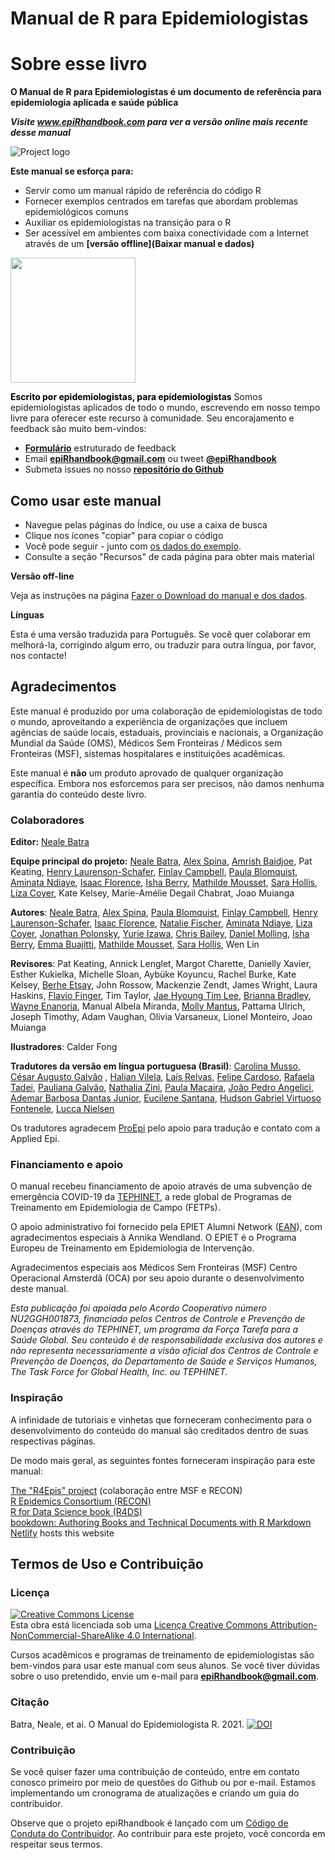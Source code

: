 # Manual de R para Epidemiologistas

# Sobre esse livro 
**O Manual de R para Epidemiologistas é um documento de referência para epidemiologia aplicada e saúde pública**

***Visite www.epiRhandbook.com para ver a versão online mais recente desse manual***

![Project logo](https://github.com/appliedepi/epiRhandbook_eng/blob/master/images/Epi%20R%20Handbook%20Banner%20Beige%201500x500.png)

**Este manual se esforça para:**  

* Servir como um manual rápido de referência do código R  
* Fornecer exemplos centrados em tarefas que abordam problemas epidemiológicos comuns  
* Auxiliar os epidemiologistas na transição para o R  
* Ser acessível em ambientes com baixa conectividade com a Internet através de um **[versão offline](Baixar manual e dados)**  

<img src="https://github.com/appliedepi/epiRhandbook_eng/blob/master/images/epiRhandbook_HexSticker_500x500.png" width="200" height="200">

<span style="color: black;">**Escrito por epidemiologistas, para epidemiologistas**</span>
Somos epidemiologistas aplicados de todo o mundo, escrevendo em nosso tempo livre para oferecer este recurso à comunidade. Seu encorajamento e feedback são muito bem-vindos:

* **[Formulário](https://forms.gle/A5SnRVws7tPD15Js9)** estruturado de feedback  
* Email **epiRhandbook@gmail.com** ou tweet **[\@epiRhandbook](https://twitter.com/epirhandbook)**  
* Submeta issues no nosso **[repositório do Github ](https://github.com/appliedepi/epiRhandbook_pt)**  


## Como usar este manual


* Navegue pelas páginas do Índice, ou use a caixa de busca
* Clique nos ícones "copiar" para copiar o código  
* Você pode seguir - junto com [os dados do exemplo](#data-used).  
* Consulte a seção "Recursos" de cada página para obter mais material  

**Versão off-line**

Veja as instruções na página [Fazer o Download do manual e dos dados](#data-used).  

**Línguas**  

Esta é uma versão traduzida para Português. Se você quer colaborar em melhorá-la, corrigindo algum erro, ou traduzir para outra língua, por favor, nos contacte!
  




<!-- ======================================================= -->
## Agradecimentos  

Este manual é produzido por uma colaboração de epidemiologistas de todo o mundo, aproveitando a experiência de organizações que incluem agências de saúde locais, estaduais, provinciais e nacionais, a Organização Mundial da Saúde (OMS), Médicos Sem Fronteiras / Médicos sem Fronteiras (MSF), sistemas hospitalares e instituições acadêmicas.

Este manual é **não** um produto aprovado de qualquer organização específica. Embora nos esforcemos para ser precisos, não damos nenhuma garantia do conteúdo deste livro.  


### Colaboradores

**Editor:** [Neale Batra](https://www.linkedin.com/in/neale-batra/) 

**Equipe principal do projeto:** [Neale Batra](https://www.linkedin.com/in/neale-batra/), [Alex Spina](https://github.com/aspina7),  [Amrish Baidjoe](https://twitter.com/Ammer_B), Pat Keating, [Henry Laurenson-Schafer](https://github.com/henryls1), [Finlay Campbell](https://github.com/finlaycampbell), [Paula Blomquist](https://www.linkedin.com/in/paula-bianca-blomquist-53188186/), [Aminata Ndiaye](https://twitter.com/aminata_fadl), [Isaac Florence](www.Twitter.com/isaacatflorence), [Isha Berry](https://twitter.com/ishaberry2), [Mathilde Mousset](https://mathildemousset.wordpress.com/research/), [Sara Hollis](https://www.linkedin.com/in/saramhollis/), [Liza Coyer]( https://www.linkedin.com/in/liza-coyer-86022040/), Kate Kelsey, Marie-Amélie Degail Chabrat, Joao Muianga  

**Autores**: [Neale Batra](https://www.linkedin.com/in/neale-batra/), [Alex Spina](https://github.com/aspina7), [Paula Blomquist](https://www.linkedin.com/in/paula-bianca-blomquist-53188186/), [Finlay Campbell](https://github.com/finlaycampbell), [Henry Laurenson-Schafer](https://github.com/henryls1), [Isaac Florence](www.Twitter.com/isaacatflorence), [Natalie Fischer](https://www.linkedin.com/in/nataliefischer211/), [Aminata Ndiaye](https://twitter.com/aminata_fadl), [Liza Coyer]( https://www.linkedin.com/in/liza-coyer-86022040/), [Jonathan Polonsky](https://twitter.com/jonny_polonsky), [Yurie Izawa](https://ch.linkedin.com/in/yurie-izawa-a1590319), [Chris Bailey](https://twitter.com/cbailey_58?lang=en), [Daniel Molling](https://www.linkedin.com/in/daniel-molling-4005716a/), [Isha Berry](https://twitter.com/ishaberry2), [Emma Buajitti](https://twitter.com/buajitti), [Mathilde Mousset](https://mathildemousset.wordpress.com/research/), [Sara Hollis](https://www.linkedin.com/in/saramhollis/), Wen Lin  

**Revisores**: Pat Keating, Annick Lenglet, Margot Charette, Danielly Xavier, Esther Kukielka, Michelle Sloan, Aybüke Koyuncu, Rachel Burke, Kate Kelsey, [Berhe Etsay](https://www.linkedin.com/in/berhe-etsay-5752b1154/), John Rossow, Mackenzie Zendt, James Wright, Laura Haskins, [Flavio Finger](ffinger.github.io), Tim Taylor, [Jae Hyoung Tim Lee](https://www.linkedin.com/in/jaehyoungtlee/), [Brianna Bradley](https://www.linkedin.com/in/brianna-bradley-bb8658155), [Wayne Enanoria](https://www.linkedin.com/in/wenanoria), Manual Albela Miranda, [Molly Mantus](https://www.linkedin.com/in/molly-mantus-174550150/), Pattama Ulrich, Joseph Timothy, Adam Vaughan, Olivia Varsaneux, Lionel Monteiro, Joao Muianga  

**Ilustradores**: Calder Fong  

**Tradutores da versão em língua portuguesa (Brasil)**: [Carolina Musso](https://www.linkedin.com/in/carolina-musso-29b627128/), [César Augusto Galvão](https://www.linkedin.com/mwlite/in/cesaraspgalvao)  , [Halian Vilela](https://www.linkedin.com/in/halian/),  [Laís Relvas](https://www.linkedin.com/in/laís-relvas-35429a5b/), [Felipe Cardoso](http://lattes.cnpq.br/3084509671611384), [Rafaela Tadei](https://www.linkedin.com/in/rafaela-tadei-1aaa9b142/),  [Pauliana Galvão](https://www.linkedin.com/in/pauliana-galvão-2462ab48/), [Nathalia Zini](https://www.linkedin.com/in/nathalia-zini-b12a58196/), [Paula Maçaira](https://www.linkedin.com/in/paulamacaira/), [João Pedro Angelici](https://www.linkedin.com/in/joão-pedro-angelici-4b2701193/), [Ademar Barbosa Dantas Junior](https://www.linkedin.com/in/ademar-dantas-junior/), [Eucilene Santana](https://www.linkedin.com/in/eucilene-santana-92856234/), [Hudson Gabriel Virtuoso Fontenele](https://www.linkedin.com/in/hudson-fontenele-04b148180/), [Lucca Nielsen](https://www.linkedin.com/in/lucca-nielsen-53b2a9181/)

Os tradutores agradecem [ProEpi](https://proepi.org.br) pelo apoio para tradução e contato com a Applied Epi.
<!-- **Editor-in-Chief:** Neale Batra  -->

<!-- **Project core team:** Neale Batra, Alex Spina, Amrish Baidjoe, Pat Keating, Henry Laurenson-Schafer, Finlay Campbell   -->

<!-- **Authors**: Neale Batra, Alex Spina, Paula Blomquist, Finlay Campbell, Henry Laurenson-Schafer, [Isaac Florence](www.Twitter.com/isaacatflorence), Natalie Fischer, Aminata Ndiaye, Liza Coyer, Jonathan Polonsky, Yurie Izawa, Chris Bailey, Daniel Molling, Isha Berry, Emma Buajitti, Mathilde Mousset, Sara Hollis, Wen Lin   -->

<!-- **Reviewers**: Pat Keating, Mathilde Mousset, Annick Lenglet, Margot Charette, Isha Berry, Paula Blomquist, Natalie Fischer, Daniely Xavier, Esther Kukielka, Michelle Sloan, Aybüke Koyuncu, Rachel Burke, Daniel Molling, Kate Kelsey, Berhe Etsay, John Rossow, Mackenzie Zendt, James Wright, Wayne Enanoria, Laura Haskins, Flavio Finger, Tim Taylor, Jae Hyoung Tim Lee, Brianna Bradley, Manual Albela Miranda, Molly Mantus, Priscilla Spencer, Pattama Ulrich, Joseph Timothy, Adam Vaughan, Olivia Varsaneux, Lionel Monteiro, Joao Muianga   -->


### Financiamento e apoio

O manual recebeu financiamento de apoio através de uma subvenção de emergência COVID-19 da [TEPHINET](https://www.tephinet.org/), a rede global de Programas de Treinamento em Epidemiologia de Campo (FETPs).  

O apoio administrativo foi fornecido pela EPIET Alumni Network ([EAN](https://epietalumni.net/)), com agradecimentos especiais à Annika Wendland. O EPIET é o Programa Europeu de Treinamento em Epidemiologia de Intervenção.  

Agradecimentos especiais aos Médicos Sem Fronteiras (MSF) Centro Operacional Amsterdã (OCA) por seu apoio durante o desenvolvimento deste manual.  

*Esta publicação foi apoiada pelo Acordo Cooperativo número NU2GGH001873, financiado pelos Centros de Controle e Prevenção de Doenças através do TEPHINET, um programa da Força Tarefa para a Saúde Global. Seu conteúdo é de responsabilidade exclusiva dos autores e não representa necessariamente a visão oficial dos Centros de Controle e Prevenção de Doenças, do Departamento de Saúde e Serviços Humanos, The Task Force for Global Health, Inc. ou TEPHINET.*


### Inspiração

A infinidade de tutoriais e vinhetas que forneceram conhecimento para o desenvolvimento do conteúdo do manual são creditados dentro de suas respectivas páginas.  

De modo mais geral, as seguintes fontes forneceram inspiração para este manual:  

[The "R4Epis" project](https://r4epis.netlify.app/) (colaboração entre MSF e RECON)  
[R Epidemics Consortium (RECON)](https://www.repidemicsconsortium.org/)  
[R for Data Science book (R4DS)](https://r4ds.had.co.nz/)  
[bookdown: Authoring Books and Technical Documents with R Markdown](https://bookdown.org/yihui/bookdown/)  
[Netlify](https://www.netlify.com) hosts this website  


<!-- ### Image credits {-}   -->

<!-- Images in logo from US CDC Public Health Image Library) include [2013 Yemen looking for mosquito breeding sites](https://phil.cdc.gov/Details.aspx?pid=19623), [Ebola virus](https://phil.cdc.gov/Details.aspx?pid=23186), and [Survey in Rajasthan](https://phil.cdc.gov/Details.aspx?pid=19838).   -->


## Termos de Uso e Contribuição

### Licença

<a rel="license" href="http://creativecommons.org/licenses/by-nc-sa/4.0/"><img alt="Creative Commons License" style="border-width:0" src= "https://i.creativecommons.org/l/by-nc-sa/4.0/88x31.png" /></a><br />Esta obra está licenciada sob uma <a rel="license" href= "http://creativecommons.org/licenses/by-nc-sa/4.0/">Licença Creative Commons Attribution-NonCommercial-ShareAlike 4.0 International</a>.


Cursos acadêmicos e programas de treinamento de epidemiologistas são bem-vindos para usar este manual com seus alunos. Se você tiver dúvidas sobre o uso pretendido, envie um e-mail para **epiRhandbook@gmail.com**.


### Citação

Batra, Neale, et ai. O Manual do Epidemiologista R. 2021. <a rel="license" href="https://zenodo.org/badge/231610102.svg"><img alt="DOI" style="border-width:0" src="https://zenodo.org/badge/231610102.svg" /></a><br />

### Contribuição

Se você quiser fazer uma contribuição de conteúdo, entre em contato conosco primeiro por meio de questões do Github ou por e-mail. Estamos implementando um cronograma de atualizações e criando um guia do contribuidor.

Observe que o projeto epiRhandbook é lançado com um [Código de Conduta do Contribuidor](https://contributor-covenant.org/version/2/0/CODE_OF_CONDUCT.html). Ao contribuir para este projeto, você concorda em respeitar seus termos.


